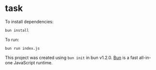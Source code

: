 # task

To install dependencies:

```bash
bun install
```

To run:

```bash
bun run index.js
```

This project was created using `bun init` in bun v1.2.0. [Bun](https://bun.sh) is a fast all-in-one JavaScript runtime.
